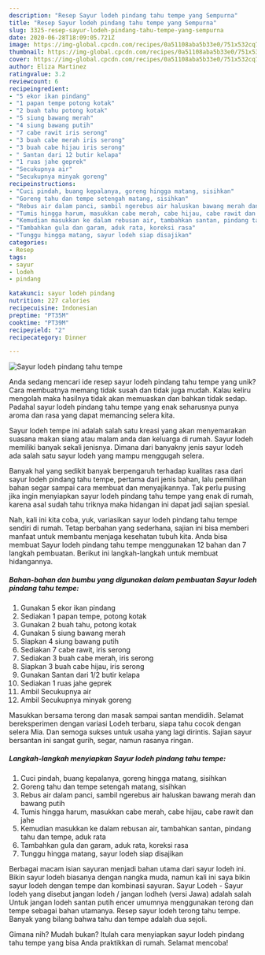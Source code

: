 ```yaml
---
description: "Resep Sayur lodeh pindang tahu tempe yang Sempurna"
title: "Resep Sayur lodeh pindang tahu tempe yang Sempurna"
slug: 3325-resep-sayur-lodeh-pindang-tahu-tempe-yang-sempurna
date: 2020-06-28T18:09:05.721Z
image: https://img-global.cpcdn.com/recipes/0a51108aba5b33e0/751x532cq70/sayur-lodeh-pindang-tahu-tempe-foto-resep-utama.jpg
thumbnail: https://img-global.cpcdn.com/recipes/0a51108aba5b33e0/751x532cq70/sayur-lodeh-pindang-tahu-tempe-foto-resep-utama.jpg
cover: https://img-global.cpcdn.com/recipes/0a51108aba5b33e0/751x532cq70/sayur-lodeh-pindang-tahu-tempe-foto-resep-utama.jpg
author: Eliza Martinez
ratingvalue: 3.2
reviewcount: 6
recipeingredient:
- "5 ekor ikan pindang"
- "1 papan tempe potong kotak"
- "2 buah tahu potong kotak"
- "5 siung bawang merah"
- "4 siung bawang putih"
- "7 cabe rawit iris serong"
- "3 buah cabe merah iris serong"
- "3 buah cabe hijau iris serong"
- " Santan dari 12 butir kelapa"
- "1 ruas jahe geprek"
- "Secukupnya air"
- "Secukupnya minyak goreng"
recipeinstructions:
- "Cuci pindah, buang kepalanya, goreng hingga matang, sisihkan"
- "Goreng tahu dan tempe setengah matang, sisihkan"
- "Rebus air dalam panci, sambil ngerebus air haluskan bawang merah dan bawang putih"
- "Tumis hingga harum, masukkan cabe merah, cabe hijau, cabe rawit dan jahe"
- "Kemudian masukkan ke dalam rebusan air, tambahkan santan, pindang tahu dan tempe, aduk rata"
- "Tambahkan gula dan garam, aduk rata, koreksi rasa"
- "Tunggu hingga matang, sayur lodeh siap disajikan"
categories:
- Resep
tags:
- sayur
- lodeh
- pindang

katakunci: sayur lodeh pindang 
nutrition: 227 calories
recipecuisine: Indonesian
preptime: "PT35M"
cooktime: "PT39M"
recipeyield: "2"
recipecategory: Dinner

---
```



![Sayur lodeh pindang tahu tempe](https://img-global.cpcdn.com/recipes/0a51108aba5b33e0/751x532cq70/sayur-lodeh-pindang-tahu-tempe-foto-resep-utama.jpg)

Anda sedang mencari ide resep sayur lodeh pindang tahu tempe yang unik? Cara membuatnya memang tidak susah dan tidak juga mudah. Kalau keliru mengolah maka hasilnya tidak akan memuaskan dan bahkan tidak sedap. Padahal sayur lodeh pindang tahu tempe yang enak seharusnya punya aroma dan rasa yang dapat memancing selera kita.

Sayur lodeh tempe ini adalah salah satu kreasi yang akan menyemarakan suasana makan siang atau malam anda dan keluarga di rumah. Sayur lodeh memiliki banyak sekali jenisnya. Dimana dari banyakny jenis sayur lodeh ada salah satu sayur lodeh yang mampu menggugah selera.

Banyak hal yang sedikit banyak berpengaruh terhadap kualitas rasa dari sayur lodeh pindang tahu tempe, pertama dari jenis bahan, lalu pemilihan bahan segar sampai cara membuat dan menyajikannya. Tak perlu pusing jika ingin menyiapkan sayur lodeh pindang tahu tempe yang enak di rumah, karena asal sudah tahu triknya maka hidangan ini dapat jadi sajian spesial.


Nah, kali ini kita coba, yuk, variasikan sayur lodeh pindang tahu tempe sendiri di rumah. Tetap berbahan yang sederhana, sajian ini bisa memberi manfaat untuk membantu menjaga kesehatan tubuh kita. Anda bisa membuat Sayur lodeh pindang tahu tempe menggunakan 12 bahan dan 7 langkah pembuatan. Berikut ini langkah-langkah untuk membuat hidangannya.

<!--inarticleads1-->

##### Bahan-bahan dan bumbu yang digunakan dalam pembuatan Sayur lodeh pindang tahu tempe:

1. Gunakan 5 ekor ikan pindang
1. Sediakan 1 papan tempe, potong kotak
1. Gunakan 2 buah tahu, potong kotak
1. Gunakan 5 siung bawang merah
1. Siapkan 4 siung bawang putih
1. Sediakan 7 cabe rawit, iris serong
1. Sediakan 3 buah cabe merah, iris serong
1. Siapkan 3 buah cabe hijau, iris serong
1. Gunakan  Santan dari 1/2 butir kelapa
1. Sediakan 1 ruas jahe geprek
1. Ambil Secukupnya air
1. Ambil Secukupnya minyak goreng


Masukkan bersama terong dan masak sampai santan mendidih. Selamat bereksperimen dengan variasi Lodeh terbaru, siapa tahu cocok dengan selera Mia. Dan semoga sukses untuk usaha yang lagi dirintis. Sajian sayur bersantan ini sangat gurih, segar, namun rasanya ringan. 

<!--inarticleads2-->

##### Langkah-langkah menyiapkan Sayur lodeh pindang tahu tempe:

1. Cuci pindah, buang kepalanya, goreng hingga matang, sisihkan
1. Goreng tahu dan tempe setengah matang, sisihkan
1. Rebus air dalam panci, sambil ngerebus air haluskan bawang merah dan bawang putih
1. Tumis hingga harum, masukkan cabe merah, cabe hijau, cabe rawit dan jahe
1. Kemudian masukkan ke dalam rebusan air, tambahkan santan, pindang tahu dan tempe, aduk rata
1. Tambahkan gula dan garam, aduk rata, koreksi rasa
1. Tunggu hingga matang, sayur lodeh siap disajikan


Berbagai macam isian sayuran menjadi bahan utama dari sayur lodeh ini. Bikin sayur lodeh biasanya dengan nangka muda, namun kali ini saya bikin sayur lodeh dengan tempe dan kombinasi sayuran. Sayur Lodeh - Sayur lodeh yang disebut jangan lodeh / jangan lodheh (versi Jawa) adalah salah Untuk jangan lodeh santan putih encer umumnya menggunakan terong dan tempe sebagai bahan utamanya. Resep sayur lodeh terong tahu tempe. Banyak yang bilang bahwa tahu dan tempe adalah dua sejoli. 

Gimana nih? Mudah bukan? Itulah cara menyiapkan sayur lodeh pindang tahu tempe yang bisa Anda praktikkan di rumah. Selamat mencoba!
